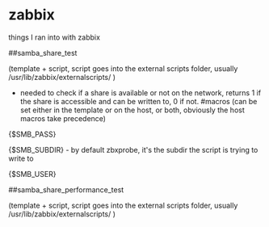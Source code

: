 
# zabbix

things I ran into with zabbix

##samba_share_test 

(template + script, script goes into the external scripts folder, usually /usr/lib/zabbix/externalscripts/ )
- needed to check if a share is available or not on the network, returns 1 if the share is accessible and can be written to, 0 if not.
 #macros (can be set either in the template or on the host, or both, obviously the host macros take precedence)

 {$SMB_PASS}

 {$SMB_SUBDIR} - by default zbxprobe, it's the subdir the script is trying to write to

 {$SMB_USER}

##samba_share_performance_test


(template + script, script goes into the external scripts folder, usually /usr/lib/zabbix/externalscripts/ )
